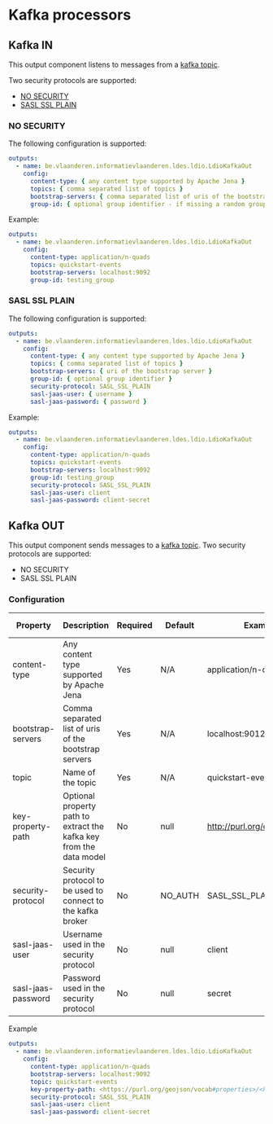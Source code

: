 # Kafka processors

## Kafka IN

This output component listens to messages from a [kafka topic](https://kafka.apache.org).

Two security protocols are supported:
- [NO SECURITY](#no-security)
- [SASL SSL PLAIN](#sasl-ssl-plain)

### NO SECURITY

The following configuration is supported:

```yaml
outputs:
  - name: be.vlaanderen.informatievlaanderen.ldes.ldio.LdioKafkaOut
    config:
      content-type: { any content type supported by Apache Jena }
      topics: { comma separated list of topics }
      bootstrap-servers: { comma separated list of uris of the bootstrap servers }
      group-id: { optional group identifier - if missing a random group id is generated (ldio-[orchestrator.name]-[pipeline.name]) }
```

Example:
```yaml
outputs:
  - name: be.vlaanderen.informatievlaanderen.ldes.ldio.LdioKafkaOut
    config:
      content-type: application/n-quads
      topics: quickstart-events
      bootstrap-servers: localhost:9092
      group-id: testing_group
```

### SASL SSL PLAIN

The following configuration is supported:

```yaml
outputs:
  - name: be.vlaanderen.informatievlaanderen.ldes.ldio.LdioKafkaOut
    config:
      content-type: { any content type supported by Apache Jena }
      topics: { comma separated list of topics }
      bootstrap-servers: { uri of the bootstrap server }
      group-id: { optional group identifier }
      security-protocol: SASL_SSL_PLAIN
      sasl-jaas-user: { username }
      sasl-jaas-password: { password }
```

Example:
```yaml
outputs:
  - name: be.vlaanderen.informatievlaanderen.ldes.ldio.LdioKafkaOut
    config:
      content-type: application/n-quads
      topics: quickstart-events
      bootstrap-servers: localhost:9092
      group-id: testing_group
      security-protocol: SASL_SSL_PLAIN
      sasl-jaas-user: client
      sasl-jaas-password: client-secret
```

## Kafka OUT

This output component sends messages to a [kafka topic](https://kafka.apache.org).
Two security protocols are supported:
- NO SECURITY
- SASL SSL PLAIN


### Configuration

| Property             | Description                                                         | Required | Default | Example                          | Supported values                                                                     |
|----------------------|---------------------------------------------------------------------|----------|---------|----------------------------------|--------------------------------------------------------------------------------------|
| content-type         | Any content type supported by Apache Jena                           | Yes      | N/A     | application/n-quads              | String                                                                               |
| bootstrap-servers    | Comma separated list of uris of the bootstrap servers               | Yes      | N/A     | localhost:9012                   | url                                                                                  |
| topic                | Name of the topic                                                   | Yes      | N/A     | quickstart-events                | String                                                                               |
| key-property-path    | Optional property path to extract the kafka key from the data model | No       | null    | <http://purl.org/dc/terms/title> | [ARQ property path](https://jena.apache.org/documentation/query/property_paths.html) |
| security-protocol    | Security protocol to be used to connect to the kafka broker         | No       | NO_AUTH | SASL_SSL_PLAIN                   | SASL_SSL_PLAIN or NO_AUTH                                                            |
| sasl-jaas-user       | Username used in the security protocol                              | No       | null    | client                           | String                                                                               |
| sasl-jaas-password   | Password used in the security protocol                              | No       | null    | secret                           | String                                                                               |

Example

```yaml
outputs:
  - name: be.vlaanderen.informatievlaanderen.ldes.ldio.LdioKafkaOut
    config:
      content-type: application/n-quads
      bootstrap-servers: localhost:9092
      topic: quickstart-events
      key-property-path: <https://purl.org/geojson/vocab#properties>/<http://purl.org/dc/terms/title>
      security-protocol: SASL_SSL_PLAIN
      sasl-jaas-user: client
      sasl-jaas-password: client-secret
```